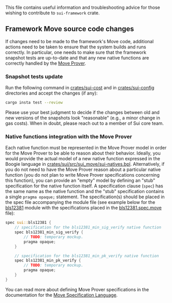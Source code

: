 This file contains useful information and troubleshooting advice for those wishing to contribute to `sui-framework` crate.

## Framework Move  source code changes

If changes need to be made to the framework's Move code, additional actions need to be taken to ensure that the system builds and runs correctly. In particular, one needs to make sure that the framework snapshot tests are up-to-date and that any new native functions are correctly handled by the [Move Prover](https://github.com/move-language/move/tree/main/language/move-prover).

### Snapshot tests update

Run the following command in [crates/sui-cost](../sui-cost) and in [crates/sui-config](../sui-config) directories and accept the changes (if any):

``` bash
cargo insta test --review
```

Please use your best judgment to decide if the changes between old and new versions of the snapshots look "reasonable" (e.g., a minor change in gas costs). When in doubt, please reach out to a member of Sui core team.

### Native functions integration with the Move Prover

Each native function must be represented in the Move Prover model in order for the Move Prover to be able to reason about their behavior. Ideally, you would provide the actual model of a new native function expressed in the Boogie language in [crates/sui/src/sui_move/sui-natives.bpl](../sui/src/sui_move/sui-natives.bpl). Alternatively, if you do not need to have the Move Prover reason about a particular native function (you do not plan to write Move Prover specifications concerning this function), you can provide an "empty" model by defining an "stub" specification for the native function itself. A specification clause (`spec`) has the same name as the native function and the "stub" specification contains a single `pragma opaque;` statement. The specification(s) should be placed in the spec file accompanying the module file (see example below for the [bls12381](./sources/crypto/bls12381.move) module with the specifications placed in the [bls12381.spec.move](./sources/crypto/bls12381.spec.move) file):

``` rust
spec sui::bls12381 {
    // specification for the bls12381_min_sig_verify native function
    spec bls12381_min_sig_verify {
        // TODO: temporary mockup.
        pragma opaque;
    }

    // specification for the bls12381_min_pk_verify native function
    spec bls12381_min_pk_verify {
        // TODO: temporary mockup.
        pragma opaque;
    }
}
```

You can read more about defining Move Prover specifications in the documentation for the [Move Specification Language](https://github.com/move-language/move/blob/main/language/move-prover/doc/user/spec-lang.md).
